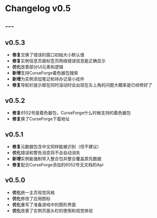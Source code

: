 ﻿# Changelog v0.5

## ---

## v0.5.3

- **修复**交换了错误的窗口初始大小默认值
- **修复**实例信息页面标签页网络错误信息能正确显示
- **优化**改善部分UI元素和逻辑
- **新增**支持CurseForge着色器包搜索
- **新增**为实例添加笔记和待办记录小挂件
- **修复**导航栏提示框在同时滚动时会出现在左上角的问题大概率是已经修好了

## v0.5.2

- **修复**6552号是着色器包，CurseForge什么时候支持的着色器包
- **修复**换了CurseForge下载地址

## v0.5.1

- **修复**元数据包含中文同样能被识别（但不建议）
- **优化**错误和警告消息将不会自动消失
- **新增**实例能强制导入整合包并整合覆盖原先数据
- **修复**配合CurseForge添加的6552号无文档的Api

## v0.5.0

- **优化**统一主页视觉风格
- **优化**修改了应用图标
- **优化**重写了准备游戏中的图形界面
- **优化**改善了实例页面头栏的使用和视觉体验